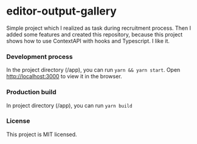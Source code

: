 # editor-output-gallery

Simple project which I realized as task during recruitment process. Then I added some features
and created this repository, because this project shows how to use ContextAPI with hooks and
Typescript. I like it.

### Development process

In the project directory (/app), you can run `yarn && yarn start`.
Open [http://localhost:3000](http://localhost:3000) to view it in the browser.

### Production build

In project directory (/app), you can run `yarn build`

### License
This project is MIT licensed.
